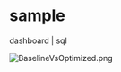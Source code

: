 # sample
dashboard | sql

![BaselineVsOptimized.png]((https://github.com/linkparabole/sample/blob/main/BaselineVsOptimized.png?raw=true))
